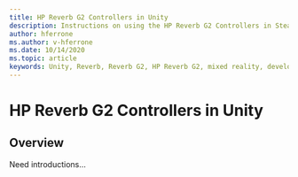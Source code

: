 ```yaml
---
title: HP Reverb G2 Controllers in Unity
description: Instructions on using the HP Reverb G2 Controllers in SteamVR and Windows Mixed Reality.
author: hferrone
ms.author: v-hferrone
ms.date: 10/14/2020
ms.topic: article
keywords: Unity, Reverb, Reverb G2, HP Reverb G2, mixed reality, development, motion controllers, user input, features, new project, emulator, documentation, guides, features, holograms, game development
---
```



# HP Reverb G2 Controllers in Unity

## Overview 

Need introductions...